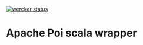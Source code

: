 [![wercker status](https://app.wercker.com/status/7633c4a5a1aea191ae390d048922fa4d/s/master "wercker status")](https://app.wercker.com/project/byKey/7633c4a5a1aea191ae390d048922fa4d)

# Apache Poi scala wrapper



